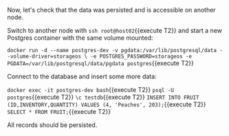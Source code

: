 Now, let's check that the data was persisted and is accessible on another node.

Switch to another node with `ssh root@host02`{{execute T2}} and start a new Postgres container with the same volume mounted:

`docker run -d --name postgres-dev -v pgdata:/var/lib/postgresql/data --volume-driver=storageos \
    -e POSTGRES_PASSWORD=storageos -e PGDATA=/var/lib/postgresql/data/pgdata postgres`{{execute T2}}

Connect to the database and insert some more data:

`docker exec -it postgres-dev bash`{{execute T2}}
`psql -U postgres`{{execute T2}}
`\c testdb`{{execute T2}}
`INSERT INTO FRUIT (ID,INVENTORY,QUANTITY) VALUES (4, 'Peaches', 203);`{{execute T2}}
`SELECT * FROM FRUIT;`{{execute T2}}

All records should be persisted.
